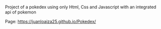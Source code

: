 Project of a pokedex using only Html, Css and Javascript with an integrated api of pokemon

Page: https://juanloaiza25.github.io/Pokedex/
